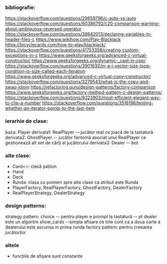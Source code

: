 ### bibliografie:
https://stackoverflow.com/questions/29859796/c-auto-vs-auto
https://stackoverflow.com/questions/60386792/c20-comparison-warning-about-ambiguous-reversed-operator
https://stackoverflow.com/questions/38942013/declaring-variables-in-header-files-c
https://www.wikihow.com/Play-Blackjack
https://bicyclecards.com/how-to-play/blackjack/
https://stackoverflow.com/questions/41753358/creating-custom-exceptions-in-c
https://www.geeksforgeeks.org/advanced-c-virtual-constructor/
https://www.geeksforgeeks.org/dynamic-_cast-in-cpp/
https://stackoverflow.com/questions/3901630/in-a-i-vector-size-loop-condition-is-size-called-each-iteration
https://www.geeksforgeeks.org/advanced-c-virtual-copy-constructor/
https://stackoverflow.com/questions/3279543/what-is-the-copy-and-swap-idiom
https://refactoring.guru/design-patterns/factory-comparison
https://www.geeksforgeeks.org/factory-method-pattern-c-design-patterns/
https://stackoverflow.com/questions/9323903/most-efficient-elegant-way-to-clip-a-number
https://stackoverflow.com/questions/3516196/testing-whether-an-iterator-points-to-the-last-item

### ierarhie de clase:
baza: Player
derivata1: RealPlayer  -- jucător real ce joacă de la tastatură
derivata2: GhostPlayer -- jucător fantomă asociat unui RealPlayer ce gestionează alt set de cărți al jucătorului
derivata3: Dealer      -- bot


### alte clase:
* Card<>: clasă șablon
* Hand
* Deck
* Runda: clasa cu pointeri spre alte clase ca atribut este Runda
* PlayerFactory, RealPlayerFactory, GhostFactory, DealerFactory
* RealPlayerStrategy, DealerStrategy 



### design patterns:
strategy pattern: choice -- pentru player e prompt la tastatură
												  		 -- pt dealer este un algoritm
												show_cards --simpla afisare ce tine cont ca a doua carte a dealerului este ascunsa in prima runda
factory pattern: pentru creearea jucătorilor

### altele
* funcțiile de afișare sunt constante





